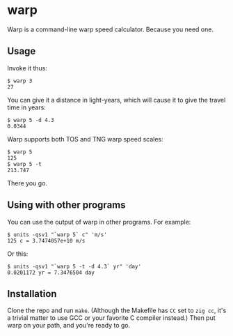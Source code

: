# warp

Warp is a command-line warp speed calculator. Because you need one.

## Usage

Invoke it thus:

    $ warp 3
    27

You can give it a distance in light-years, which will cause it to give the
travel time in years:

    $ warp 5 -d 4.3
    0.0344

Warp supports both TOS and TNG warp speed scales:

    $ warp 5
    125
    $ warp 5 -t
    213.747

There you go.

## Using with other programs

You can use the output of warp in other programs. For example:

    $ units -qsv1 "`warp 5` c" 'm/s'
    125 c = 3.7474057e+10 m/s

Or this:

    $ units -qsv1 "`warp 5 -t -d 4.3` yr" 'day'
    0.0201172 yr = 7.3476504 day
    
## Installation

Clone the repo and run `make`. (Although the Makefile has `CC` set to 
`zig cc`, it's a trivial matter to use GCC or your favorite C compiler 
instead.) Then put warp on your path, and you're ready to go.

[clang]: http://clang.llvm.org/
